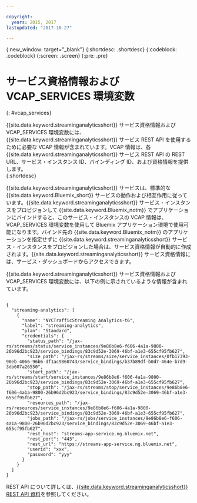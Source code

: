 ```yaml
---

copyright:
  years: 2015, 2017
lastupdated: "2017-10-27"

---
```


<!-- Attribute definitions -->
{:new_window: target="_blank"}
{:shortdesc: .shortdesc}
{:codeblock: .codeblock}
{:screen: .screen}
{:pre: .pre}

# サービス資格情報および VCAP_SERVICES 環境変数
{: #vcap_services}

{{site.data.keyword.streaminganalyticsshort}} サービス資格情報および VCAP_SERVICES 環境変数には、{{site.data.keyword.streaminganalyticsshort}} サービス REST API を使用するために必要な VCAP 情報が含まれています。VCAP 情報は、各 {{site.data.keyword.streaminganalyticsshort}} サービス REST API の REST URL、サービス・インスタンス ID、バインディング ID、および資格情報を提供します。  
{:shortdesc}


{{site.data.keyword.streaminganalyticsshort}} サービスは、標準的な {{site.data.keyword.Bluemix_short}} サービスの動作および相互作用に従っています。{{site.data.keyword.streaminganalyticsshort}} サービス・インスタンスをプロビジョンして {{site.data.keyword.Bluemix_notm}} でアプリケーションにバインドすると、このサービス・インスタンスの VCAP 情報は、VCAP_SERVICES 環境変数を使用して Bluemix アプリケーション環境で使用可能になります。バインド先の {{site.data.keyword.Bluemix_notm}} のアプリケーションを指定せずに {{site.data.keyword.streaminganalyticsshort}} サービス・インスタンスをプロビジョンした場合は、サービス資格情報が自動的に作成されます。{{site.data.keyword.streaminganalyticsshort}} サービス資格情報には、サービス・ダッシュボードからアクセスできます。


{{site.data.keyword.streaminganalyticsshort}} サービス資格情報および VCAP_SERVICES 環境変数には、以下の例に示されているような情報が含まれています。

<pre><code>
{
  "streaming-analytics": [
    {
      "name": "NYCTrafficStreaming Analytics-t6",
      "label": "streaming-analytics",
      "plan": "Standard",
      "credentials": {
        "status_path": "/jax-rs/streams/status/service_instances/9e86b8e6-f606-4a1a-9800-26b96d2bc923/service_bindings/83c9d52e-3069-46bf-a1e3-655cf95fb627",
        "size_path": "/jax-rs/streams/size/service_instances/0fb17393-90eb-4066-96b6-df1ac9860743/service_bindings/b37b89df-b0d7-464e-b7d9-3db607a26550",
        "start_path": "/jax-rs/streams/start/service_instances/9e86b8e6-f606-4a1a-9800-26b96d2bc923/service_bindings/83c9d52e-3069-46bf-a1e3-655cf95fb627",
        "stop_path": "/jax-rs/streams/stop/service_instances/9e86b8e6-f606-4a1a-9800-26b96d2bc923/service_bindings/83c9d52e-3069-46bf-a1e3-655cf95fb627",
        "resources_path": "/jax-rs/resources/service_instances/9e86b8e6-f606-4a1a-9800-26b96d2bc923/service_bindings/83c9d52e-3069-46bf-a1e3-655cf95fb627",
        "jobs_path": "/jax-rs/jobs/service_instances/9e86b8e6-f606-4a1a-9800-26b96d2bc923/service_bindings/83c9d52e-3069-46bf-a1e3-655cf95fb627",
        "rest_host": "streams-app-service.ng.bluemix.net",
        "rest_port": "443",
        "rest_url": "https://streams-app-service.ng.bluemix.net",
        "userid": "xxx",
        "password": "yyy"
      }
    }
  ]
}	  
</code></pre>

REST API について詳しくは、[{{site.data.keyword.streaminganalyticsshort}} REST API 資料](https://console.ng.bluemix.net/apidocs/220)を参照してください。
